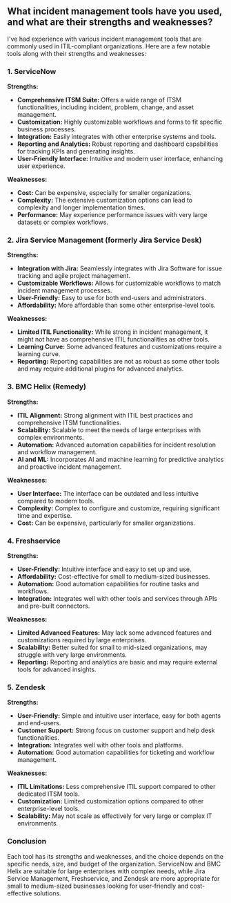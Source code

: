 ## What incident management tools have you used, and what are their strengths and weaknesses?

I've had experience with various incident management tools that are commonly used in ITIL-compliant organizations. Here are a few notable tools along with their strengths and weaknesses:

### 1. **ServiceNow**
**Strengths:**
   - **Comprehensive ITSM Suite:** Offers a wide range of ITSM functionalities, including incident, problem, change, and asset management.
   - **Customization:** Highly customizable workflows and forms to fit specific business processes.
   - **Integration:** Easily integrates with other enterprise systems and tools.
   - **Reporting and Analytics:** Robust reporting and dashboard capabilities for tracking KPIs and generating insights.
   - **User-Friendly Interface:** Intuitive and modern user interface, enhancing user experience.

**Weaknesses:**
   - **Cost:** Can be expensive, especially for smaller organizations.
   - **Complexity:** The extensive customization options can lead to complexity and longer implementation times.
   - **Performance:** May experience performance issues with very large datasets or complex workflows.

### 2. **Jira Service Management (formerly Jira Service Desk)**
**Strengths:**
   - **Integration with Jira:** Seamlessly integrates with Jira Software for issue tracking and agile project management.
   - **Customizable Workflows:** Allows for customizable workflows to match incident management processes.
   - **User-Friendly:** Easy to use for both end-users and administrators.
   - **Affordability:** More affordable than some other enterprise-level tools.

**Weaknesses:**
   - **Limited ITIL Functionality:** While strong in incident management, it might not have as comprehensive ITIL functionalities as other tools.
   - **Learning Curve:** Some advanced features and customizations require a learning curve.
   - **Reporting:** Reporting capabilities are not as robust as some other tools and may require additional plugins for advanced analytics.

### 3. **BMC Helix (Remedy)**
**Strengths:**
   - **ITIL Alignment:** Strong alignment with ITIL best practices and comprehensive ITSM functionalities.
   - **Scalability:** Scalable to meet the needs of large enterprises with complex environments.
   - **Automation:** Advanced automation capabilities for incident resolution and workflow management.
   - **AI and ML:** Incorporates AI and machine learning for predictive analytics and proactive incident management.

**Weaknesses:**
   - **User Interface:** The interface can be outdated and less intuitive compared to modern tools.
   - **Complexity:** Complex to configure and customize, requiring significant time and expertise.
   - **Cost:** Can be expensive, particularly for smaller organizations.

### 4. **Freshservice**
**Strengths:**
   - **User-Friendly:** Intuitive interface and easy to set up and use.
   - **Affordability:** Cost-effective for small to medium-sized businesses.
   - **Automation:** Good automation capabilities for routine tasks and workflows.
   - **Integration:** Integrates well with other tools and services through APIs and pre-built connectors.

**Weaknesses:**
   - **Limited Advanced Features:** May lack some advanced features and customizations required by large enterprises.
   - **Scalability:** Better suited for small to mid-sized organizations, may struggle with very large environments.
   - **Reporting:** Reporting and analytics are basic and may require external tools for advanced insights.

### 5. **Zendesk**
**Strengths:**
   - **User-Friendly:** Simple and intuitive user interface, easy for both agents and end-users.
   - **Customer Support:** Strong focus on customer support and help desk functionalities.
   - **Integration:** Integrates well with other tools and platforms.
   - **Automation:** Good automation capabilities for ticketing and workflow management.

**Weaknesses:**
   - **ITIL Limitations:** Less comprehensive ITIL support compared to other dedicated ITSM tools.
   - **Customization:** Limited customization options compared to other enterprise-level tools.
   - **Scalability:** May not scale as effectively for very large or complex IT environments.

### Conclusion
Each tool has its strengths and weaknesses, and the choice depends on the specific needs, size, and budget of the organization. ServiceNow and BMC Helix are suitable for large enterprises with complex needs, while Jira Service Management, Freshservice, and Zendesk are more appropriate for small to medium-sized businesses looking for user-friendly and cost-effective solutions.
